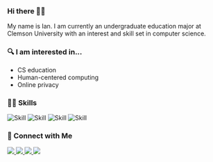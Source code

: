 ### Hi there 🤙🏼
My name is Ian. I am currently an undergraduate education major at Clemson University with an interest and skill set in computer science.

### 🔍 I am interested in...
- CS education
- Human-centered computing
- Online privacy

### 🧑‍💻 Skills
![Skill](https://img.shields.io/badge/Python-3776AB?style=for-the-badge&logo=python&logoColor=white)
![Skill](https://img.shields.io/badge/JavaScript-F7DF1E?style=for-the-badge&logo=javascript&logoColor=black)
![Skill](https://img.shields.io/badge/Swift-FA7343?style=for-the-badge&logo=swift&logoColor=white)
![Skill](https://img.shields.io/badge/Svelte-4A4A55?style=for-the-badge&logo=svelte&logoColor=FF3E00)

### 🤝 Connect with Me
<a href="https://www.linkedin.com/in/ian-thompson-b92467221/">
    <img src="https://img.shields.io/badge/LinkedIn-0077B5?style=for-the-badge&logo=linkedin&logoColor=white">
</a>
<a href="https://www.instagram.com/thompson_ian">
    <img src="https://img.shields.io/badge/thompson_ian-E4405F?style=for-the-badge&logo=instagram&logoColor=white">
</a>
<a href="https://www.twitter.com/thompson__ian">
    <img src="https://img.shields.io/badge/Twitter-1DA1F2?style=for-the-badge&logo=twitter&logoColor=white">
</a>
<a href="https://open.spotify.com/user/thompson_ian?si=0b0a7e0b20724d36">
    <img src="https://img.shields.io/badge/Spotify-1ED760?&style=for-the-badge&logo=spotify&logoColor=whit">
</a>

<!--
**nicelion/nicelion** is a ✨ _special_ ✨ repository because its `README.md` (this file) appears on your GitHub profile.

Here are some ideas to get you started:

- 🔭 I’m currently working on ...
- 🌱 I’m currently learning ...
- 👯 I’m looking to collaborate on ...
- 🤔 I’m looking for help with ...
- 💬 Ask me about ...
- 📫 How to reach me: ...
- 😄 Pronouns: ...
- ⚡ Fun fact: ...
-->
